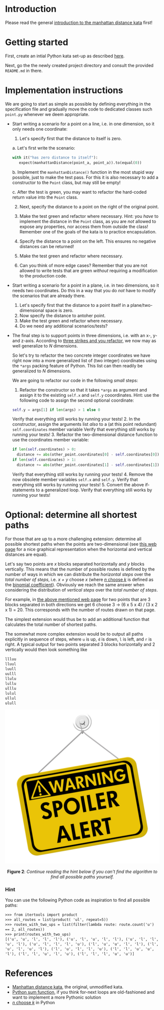 # Introduction

Please read the general [introduction to the manhattan distance kata](../README.md) first!

# Getting started

First, create an intial Python kata set-up as described [here](https://github.com/zhendrikse/tdd/tree/master/cookiecutter).

Next, go the the newly created project directory and consult
the provided ``README.md`` in there.

# Implementation instructions

We are going to start as simple as possible by defining everything in the specification file and gradually move the code to dedicated classes such `point.py` whenever we deem appropriate.

- Start writing a scenario for a point on a line, i.e. in one dimension, so it only needs one coordinate: 
   1. Let's specify first that the distance to itself is zero.

     a. Let's first write the scenario:
   ```python
   with it("has zero distance to itself"):
      expect(manhattanDistance(point_a, point_a)).to(equal(0))
   ```
     b. Implement the `manhattanDistance()` function in the most stupid way possible, just to make the test pass. For this it is also necessary to add a constructor to the `Point` class, but may still be empty!
     
     c. After the test is green, you may want to refactor the hard-coded return value into the `Point` class.
   
   2. Next, specify the distance to a point on the right of the original point.
   
   3. Make the test green and refactor where necessary. Hint: you _have_ to implement the distance in the `Point` class, as you are _not_ allowed to expose any properties, nor access them from outside the class! Remember one of the goals of the kata is to practice encapsulation.

   4. Specify the distance to a point on the left. This ensures no negative distances can be returned!
   
   5. Make the test green and refactor where necessary.
   
   6. Can you think of more edge cases? Remember that you are not allowed to write tests that are green _without_ requiring a modification to the production code.


 - Start writing a scenario for a point in a plane, i.e. in two dimensions, so it needs two coordinates. Do this in a way that you do _not_ have to modify the scenarios that are already there.
   1. Let's specify first that the distance to a point itself in a plane/two-dimensional space is zero.
   2. Now specify the distance to antoher point.
   3. Make the test green and refactor where necessary.
   4. Do we need any additional scenarios/tests?
   
- The final step is to support points in three dimensions, i.e. 
  with an x-, y- and z-axis. According to [three strikes and you
  refactor](http://wiki.c2.com/?ThreeStrikesAndYouRefactor), we 
  now may as well generalize to _N_ dimensions.

  So let's try to refactor the two concrete integer coordinates we have right now into a more generalized list of (two integer) coordinates using the `*args` packing feature of Python. This list can then readily be generalized to _N_ dimensions.
  
  We are going to refactor our code in the following _small_ steps:
  
  1. Refactor the constructor so that it takes `*args` as argument and assign it to the existing `self.x` and `self.y` cooordinates. 
  Hint: use the following code to assign the second optional coordinate:
    ```python
    self.y = args[1] if len(args) > 1 else 0
    ```
  Verify that everything still works by running your tests!
  2. In the constructor, assign the arguments list _also_ to a (at this point redundant) `self.coordinates` member variable
  Verify that everything still works by running your tests!
  3. Refactor the two-dimensional distance function to use the coordinates member variable:
    ```python
    if len(self.coordinates) > 0:
      distance += abs(other_point.coordinates[0] - self.coordinates[0])
    if len(self.coordinates) > 1:
      distance += abs(other_point.coordinates[1] - self.coordinates[1])
    ```
  Verify that everything still works by running your tests!
  4. Remove the now obsolete member variables `self.x` and `self.y`.
  Verify that everything still works by running your tests!
  5. Convert the above if-statements to a generalized loop.
  Verify that everything still works by running your tests!

# Optional: determine all shortest paths

For those that are up to a more challenging extension: determine all possible shortest paths when the points are two-dimensional (see [this web page](https://www.robertdickau.com/manhattan.html) for a nice graphical representation when the horizontal and vertical distances are equal).   

Let's say two points are _x_ blocks separated horizontally and _y_ blocks vertically. This means that the number of possible routes is defined by the number of ways in which we can distribute the _horizontal steps_ over the _total number of steps_, i.e. _x + y_ choose _x_ (where [_n_ choose _k_](https://programming-idioms.org/idiom/67/binomial-coefficient-n-choose-k/1426/python) is defined as the [binomial coefficient](https://en.wikipedia.org/wiki/Binomial_coefficient)). Obviously we reach the same answer when considering the distribution of _vertical steps_ over the _total number of steps_. 

For example, in [the above mentioned web page](https://www.robertdickau.com/manhattan.html) for two points that are 3 blocks separated in both directions we get 6 choose 3 &rarr; (6 x 5 x 4) / (3 x 2 x 1) = 20. This corresponds with the number of routes drawn on that page. 

The simplest extension would thus be to add an additional function that calculates the total number of shortest paths.

The somewhat more complex extension would be to output all paths explicitly in sequence of steps, where `u` is up, `d` is down, `l` is left, and `r` is right. A typical output for two points separated 3 blocks horizontally and 2 vertically would then look something like

```
llluu
lluul
luull 
uulll
llulu
lullu 
ulllu
lulul 
ullul
ulull  
```

![Manhattan distance](./assets/spoiler.png)
<p align="center" ><b>Figure 2</b>: <i>Continue reading the hint below if you can't find the algorithm to find all possible paths yourself.</i></p>

### Hint

You can use the following Python code as inspiration to find all possible paths:
```
>>> from itertools import product
>>> all_routes = list(product( 'ul', repeat=5))
>>> routes_with_two_ups = list(filter(lambda route: route.count('u') == 2, all_routes))
>>> print(routes_with_two_ups)
[('u', 'u', 'l', 'l', 'l'), ('u', 'l', 'u', 'l', 'l'), ('u', 'l', 'l', 'u', 'l'), ('u', 'l', 'l', 'l', 'u'), ('l', 'u', 'u', 'l', 'l'), ('l', 'u', 'l', 'u', 'l'), ('l', 'u', 'l', 'l', 'u'), ('l', 'l', 'u', 'u', 'l'), ('l', 'l', 'u', 'l', 'u'), ('l', 'l', 'l', 'u', 'u')]
```


# References

- [Manhattan distance kata](https://kata-log.rocks/manhattan-distance-kata), the original, unmodified kata.
- [Python sum function](https://realpython.com/python-sum-function/), if you think for-next loops are old-fashioned and want to implement a more Pythonic solution
- [_n_ choose _k_](https://programming-idioms.org/idiom/67/binomial-coefficient-n-choose-k/1426/python) in Python